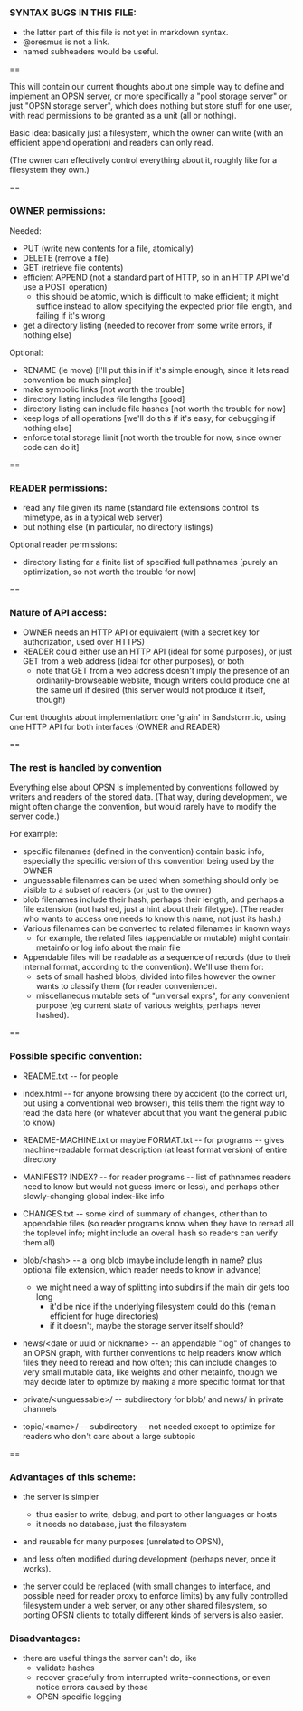 ### SYNTAX BUGS IN THIS FILE: 
- the latter part of this file is not yet in markdown syntax.
- @oresmus is not a link.
- named subheaders would be useful.

==

This will contain our current thoughts about one simple way to define and implement an OPSN server,
or more specifically a "pool storage server" or just "OPSN storage server",
which does nothing but store stuff for one user, with read permissions to be granted as a unit (all or nothing).

Basic idea: basically just a filesystem, which the owner can write (with an efficient append operation) and readers can only read.

(The owner can effectively control everything about it, roughly like for a filesystem they own.)

==

### OWNER permissions:

Needed:
- PUT (write new contents for a file, atomically)
- DELETE (remove a file)
- GET (retrieve file contents)
- efficient APPEND (not a standard part of HTTP, so in an HTTP API we'd use a POST operation)
  - this should be atomic, which is difficult to make efficient;
    it might suffice instead to allow specifying the expected prior file length, and failing if it's wrong
- get a directory listing (needed to recover from some write errors, if nothing else)

Optional:
- RENAME (ie move) [I'll put this in if it's simple enough, since it lets read convention be much simpler]
- make symbolic links [not worth the trouble]
- directory listing includes file lengths [good]
- directory listing can include file hashes [not worth the trouble for now]
- keep logs of all operations [we'll do this if it's easy, for debugging if nothing else]
- enforce total storage limit [not worth the trouble for now, since owner code can do it]

==

### READER permissions:
- read any file given its name
  (standard file extensions control its mimetype, as in a typical web server)
- but nothing else (in particular, no directory listings)

Optional reader permissions:
- directory listing for a finite list of specified full pathnames [purely an optimization, so not worth the trouble for now]

==

### Nature of API access:
- OWNER needs an HTTP API or equivalent (with a secret key for authorization, used over HTTPS)
- READER could either use an HTTP API (ideal for some purposes), or just GET from a web address (ideal for other purposes), or both
  - note that GET from a web address doesn't imply the presence of an ordinarily-browseable website,
    though writers could produce one at the same url if desired (this server would not produce it itself, though)

Current thoughts about implementation: one 'grain' in Sandstorm.io, using one HTTP API for both interfaces (OWNER and READER)

==

### The rest is handled by convention
Everything else about OPSN is implemented by conventions followed by writers and readers of the stored data. 
(That way, during development, we might often change the convention, but would rarely have to modify the server code.)

For example:
- specific filenames (defined in the convention) contain basic info, especially the specific version of this convention being used by the OWNER
- unguessable filenames can be used when something should only be visible to a subset of readers (or just to the owner)
- blob filenames include their hash, perhaps their length, and perhaps a file extension (not hashed, just a hint about their filetype). (The reader who wants to access one needs to know this name, not just its hash.)
- Various filenames can be converted to related filenames in known ways
  - for example, the related files (appendable or mutable) might contain metainfo or log info about the main file
- Appendable files will be readable as a sequence of records (due to their internal format, according to the convention).
  We'll use them for:
  - sets of small hashed blobs, divided into files however the owner wants to classify them (for reader convenience).
  - miscellaneous mutable sets of "universal exprs", for any convenient purpose (eg current state of various weights, perhaps never hashed).

==

### Possible specific convention:

- README.txt -- for people
- index.html -- for anyone browsing there by accident (to the correct url, but using a conventional web browser), this tells them the right way to read the data here (or whatever about that you want the general public to know)
- README-MACHINE.txt or maybe FORMAT.txt -- for programs -- gives machine-readable format description (at least format version) of entire directory
- MANIFEST? INDEX? -- for reader programs -- list of pathnames readers need to know but would not guess (more or less), and perhaps other slowly-changing global index-like info
- CHANGES.txt -- some kind of summary of changes, other than to appendable files (so reader programs know when they have to reread all the toplevel info; might include an overall hash so readers can verify them all)

- blob/\<hash> -- a long blob (maybe include length in name? plus optional file extension, which reader needs to know in advance)
  - we might need a way of splitting into subdirs if the main dir gets too long
    - it'd be nice if the underlying filesystem could do this (remain efficient for huge directories)
    - if it doesn't, maybe the storage server itself should?

- news/\<date or uuid or nickname> -- an appendable "log" of changes to an OPSN graph, with further conventions to help readers know which files they need to reread and how often; this can include changes to very small mutable data, like weights and other metainfo, though we may decide later to optimize by making a more specific format for that

- private/\<unguessable>/ -- subdirectory for blob/ and news/ in private channels

- topic/\<name>/ -- subdirectory -- not needed except to optimize for readers who don't care about a large subtopic

==

### Advantages of this scheme:
- the server is simpler
  - thus easier to write, debug, and port to other languages or hosts
  - it needs no database, just the filesystem
- and reusable for many purposes (unrelated to OPSN),
- and less often modified during development (perhaps never, once it works).

- the server could be replaced (with small changes to interface, and possible need for reader proxy to enforce limits)
  by any fully controlled filesystem under a web server,
  or any other shared filesystem,
  so porting OPSN clients to totally different kinds of servers is also easier.

### Disadvantages:
- there are useful things the server can't do, like
  - validate hashes
  - recover gracefully from interrupted write-connections, or even notice errors caused by those
  - OPSN-specific logging


